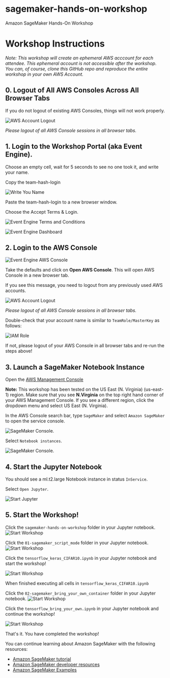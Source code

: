# sagemaker-hands-on-workshop
Amazon SageMaker Hands-On Workshop

# Workshop Instructions
_Note:  This workshop will create an ephemeral AWS acccount for each attendee.  This ephemeral account is not accessible after the workshop.  You can, of course, clone this GitHub repo and reproduce the entire workshop in your own AWS Account._

## 0. Logout of All AWS Consoles Across All Browser Tabs
If you do not logout of existing AWS Consoles, things will not work properly.

![AWS Account Logout](img/aws-logout.png)

_Please logout of all AWS Console sessions in all browser tabs._

## 1. Login to the Workshop Portal (aka Event Engine). 
Choose an empty cell, wait for 5 seconds to see no one took it, and write your name.

Copy the team-hash-login

![Write You Name](img/xls-write-your-name.png)

Paste the team-hash-login to a new browser window. 

Choose the Accept Terms & Login. 

![Event Engine Terms and Conditions](img/event-engine-terms.png)

![Event Engine Dashboard](img/event-engine-dashboard.png)

## 2. Login to the **AWS Console**

![Event Engine AWS Console](img/event-engine-aws-console.png)

Take the defaults and click on **Open AWS Console**. This will open AWS Console in a new browser tab.

If you see this message, you need to logout from any previously used AWS accounts.

![AWS Account Logout](img/aws-logout.png)

_Please logout of all AWS Console sessions in all browser tabs._

Double-check that your account name is similar to `TeamRole/MasterKey` as follows:

![IAM Role](img/teamrole-masterkey.png)

If not, please logout of your AWS Console in all browser tabs and re-run the steps above!

## 3. Launch a SageMaker Notebook Instance

Open the [AWS Management Console](https://console.aws.amazon.com/console/home)

**Note:** This workshop has been tested on the US East (N. Virginia) (us-east-1) region. Make sure that you see **N.Virginia** on the top right hand corner of your AWS Management Console. If you see a different region, click the dropdown menu and select US East (N. Virginia).

In the AWS Console search bar, type `SageMaker` and select `Amazon SageMaker` to open the service console.

![SageMaker Console](img/setup_aws_console.png). 

Select `Notebook instances`.

![SageMaker Console](img/aws-sagemaker-dashboard.png).

## 4. Start the Jupyter Notebook
You should see a ml.t2.large Notebook instance in status `InService`.

Select `Open Jupyter`. 

![Start Jupyter](img/start_jupyter.png)

## 5. Start the Workshop!

Click the `sagemaker-hands-on-workshop` folder in your Jupyter notebook.
![Start Workshop](img/start_workshop_1.png)

Click the `01-sagemaker_script_mode` folder in your Jupyter notebook.
![Start Workshop](img/start_workshop_2.png)


Click the `tensorflow_keras_CIFAR10.ipynb` in your Jupyter notebook and start the workshop!

![Start Workshop](img/start_workshop_3.png)

When finished executing all cells in `tensorflow_keras_CIFAR10.ipynb`

Click the `02-sagemaker_bring_your_own_container` folder in your Jupyter notebook.
![Start Workshop](img/start_workshop_4.png)

Click the `tensorflow_bring_your_own.ipynb` in your Jupyter notebook and continue the workshop!

![Start Workshop](img/start_workshop_5.png)

That's it. You have completed the workshop!

You can continue learning about Amazon SageMaker with the following resources: 
* [Amazon SageMaker tutorial](https://aws.amazon.com/getting-started/hands-on/build-train-deploy-machine-learning-model-sagemaker/)
* [Amazon SageMaker developer resources](https://aws.amazon.com/sagemaker/developer-resources/)
* [Amazon SageMaker Examples](https://github.com/aws/amazon-sagemaker-examples)

